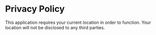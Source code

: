 # Privacy Policy
This application requires your current location in order to function. Your location will not be disclosed to any third parties.


